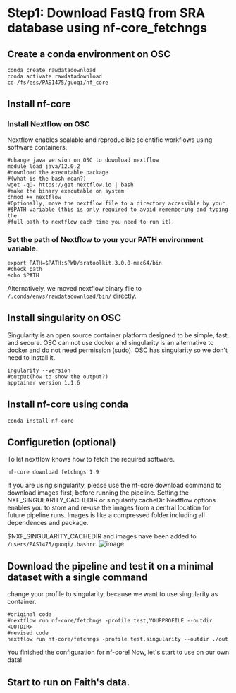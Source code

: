 # Step1: Download FastQ from SRA database using nf-core_fetchngs

## Create a conda environment on OSC

```
conda create rawdatadownload
conda activate rawdatadownload
cd /fs/ess/PAS1475/guoqi/nf_core
```

## Install nf-core

### Install Nextflow on OSC

Nextflow enables scalable and reproducible scientific workflows using software containers.

```
#change java version on OSC to download nextflow
module load java/12.0.2
#download the executable package 
#(what is the bash mean?)
wget -qO- https://get.nextflow.io | bash
#make the binary executable on system
chmod +x nextflow
#Optionally, move the nextflow file to a directory accessible by your 
#$PATH variable (this is only required to avoid remembering and typing the 
#full path to nextflow each time you need to run it).
```
### Set the path of Nextflow to your your PATH environment variable.

```
export PATH=$PATH:$PWD/sratoolkit.3.0.0-mac64/bin
#check path
echo $PATH
```
Alternatively, we moved nextflow binary file to `/.conda/envs/rawdatadownload/bin/` directly.

## Install singularity on OSC
Singularity is an open source container platform designed to be simple, fast, and secure.
OSC can not use docker and singularity is an alternative to docker and do not need permission (sudo).
OSC has singularity so we don't need to install it.
```
ingularity --version
#output(how to show the output?)
apptainer version 1.1.6
```

## Install nf-core using conda

```
conda install nf-core
```

## Configuretion (optional)
To let nextflow knows how to fetch the required software.
```
nf-core download fetchngs 1.9
```
If you are using singularity, please use the nf-core download command to download images first, before running the pipeline. Setting the NXF_SINGULARITY_CACHEDIR or singularity.cacheDir Nextflow options enables you to store and re-use the images from a central location for future pipeline runs. Images is like a compressed folder including all dependences and package.

$NXF_SINGULARITY_CACHEDIR and images have been added to `/users/PAS1475/guoqi/.bashrc`.
![image](https://user-images.githubusercontent.com/96271990/235548782-e9b48417-3dad-4c31-a143-f95e69e28d33.png)


## Download the pipeline and test it on a minimal dataset with a single command
change your profile to singularity, because we want to use singularity as container.
```
#original code
#nextflow run nf-core/fetchngs -profile test,YOURPROFILE --outdir <OUTDIR>
#revised code
nextflow run nf-core/fetchngs -profile test,singularity --outdir ./out
```
You finished the configuration for nf-core! Now, let's start to use on our own data!

## Start to run on Faith's data.
